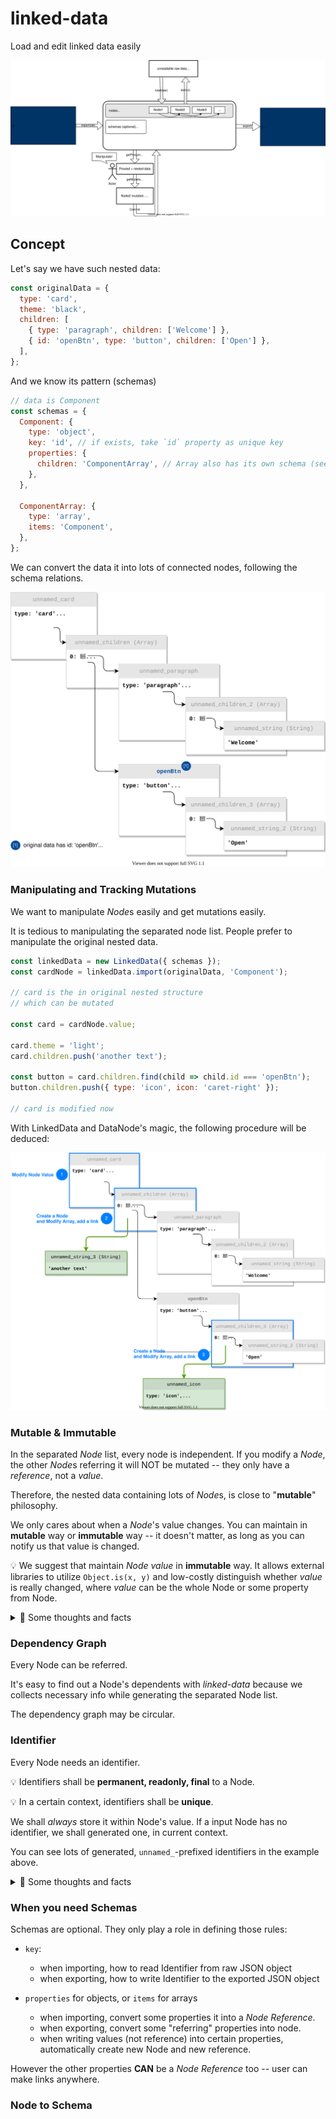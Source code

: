 # linked-data

Load and edit linked data easily

![](./images/concept.drawio.svg)

## Concept

Let's say we have such nested data:

```js
const originalData = {
  type: 'card',
  theme: 'black',
  children: [
    { type: 'paragraph', children: ['Welcome'] },
    { id: 'openBtn', type: 'button', children: ['Open'] },
  ],
};
```

And we know its pattern (schemas)

```js
// data is Component
const schemas = {
  Component: {
    type: 'object',
    key: 'id', // if exists, take `id` property as unique key
    properties: {
      children: 'ComponentArray', // Array also has its own schema (see below)
    },
  },

  ComponentArray: {
    type: 'array',
    items: 'Component',
  },
};
```

We can convert the data it into lots of connected nodes, following the schema relations.

![](./images/example1.drawio.svg)

### Manipulating and Tracking Mutations

We want to manipulate *Node*s easily and get mutations easily.

It is tedious to manipulating the separated node list. People prefer to manipulate the original nested data.

```js
const linkedData = new LinkedData({ schemas });
const cardNode = linkedData.import(originalData, 'Component');

// card is the in original nested structure
// which can be mutated

const card = cardNode.value;

card.theme = 'light';
card.children.push('another text');

const button = card.children.find(child => child.id === 'openBtn');
button.children.push({ type: 'icon', icon: 'caret-right' });

// card is modified now
```

With LinkedData and DataNode's magic, the following procedure will be deduced:

![](./images/example2.drawio.svg)

### Mutable & Immutable

In the separated _Node_ list, every node is independent.
If you modify a _Node_, the other *Node*s referring it will NOT be mutated
-- they only have a _reference_, not a _value_.

Therefore, the nested data containing lots of *Node*s, is close to "**mutable**" philosophy.

We only cares about when a _Node_'s value changes. You can maintain in **mutable** way or **immutable** way
-- it doesn't matter, as long as you can notify us that value is changed.

💡 We suggest that maintain _Node value_ in **immutable** way.
It allows external libraries to utilize `Object.is(x, y)` and low-costly distinguish whether _value_ is really changed,
where _value_ can be the whole Node or some property from Node.

<details>

<summary>💭 Some thoughts and facts</summary>

- To be aggressive, if we treat every object/array as _Node_ regardless of their semantic purposes,
  we will get Vue or Mobx -- every non-primitive value can be "observed".

- Web Component's attributes are always primitive data, which makes the comparison simple and low-cost.

</details>

### Dependency Graph

Every Node can be referred.

It's easy to find out a Node's dependents with _linked-data_ because we collects necessary info while generating the separated Node list.

The dependency graph may be circular.

### Identifier

Every Node needs an identifier.

💡 Identifiers shall be **permanent, readonly, final** to a Node.

💡 In a certain context, identifiers shall be **unique**.

We shall _always_ store it within Node's value. If a input Node has no identifier, we shall generated one, in current context.

You can see lots of generated, `unnamed_`-prefixed identifiers in the example above.

<details>

<summary>💭 Some thoughts and facts</summary>

- Vue doesn't need one because

  1. Each object instance has a memory address in JavaScript engine.
     We can use memory address as the identifier because Identifier's properties apply to memory addresses.

  2. Vue doesn't hydrate two nested data.

- MongoDB generates `_id` for each document.

</details>

### When you need Schemas

Schemas are optional. They only play a role in defining those rules:

- `key`:

  - when importing, how to read Identifier from raw JSON object
  - when exporting, how to write Identifier to the exported JSON object

- `properties` for objects, or `items` for arrays
  - when importing, convert some properties it into a _Node Reference_.
  - when exporting, convert some "referring" properties into node.
  - when writing values (not reference) into certain properties, automatically create new Node and new reference.

However the other properties **CAN** be a _Node Reference_ too -- user can make links anywhere.

### Node to Schema
